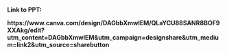 <h4>Link to PPT:<p>https://www.canva.com/design/DAGbbXmwlEM/QLaYCU88SANR8BOF9XXAkg/edit?utm_content=DAGbbXmwlEM&utm_campaign=designshare&utm_medium=link2&utm_source=sharebutton</p></h4>
